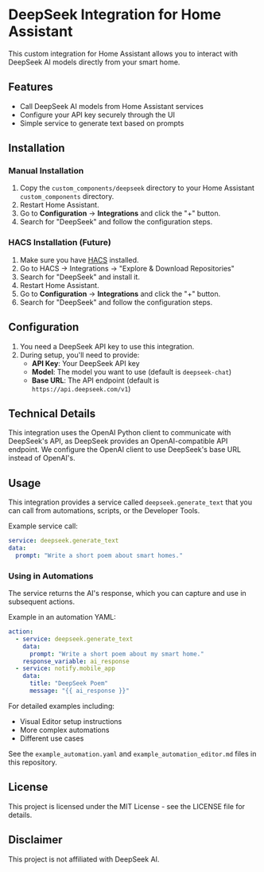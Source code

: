 # DeepSeek Integration for Home Assistant

This custom integration for Home Assistant allows you to interact with DeepSeek AI models directly from your smart home.

## Features

- Call DeepSeek AI models from Home Assistant services
- Configure your API key securely through the UI
- Simple service to generate text based on prompts

## Installation

### Manual Installation

1. Copy the `custom_components/deepseek` directory to your Home Assistant `custom_components` directory.
2. Restart Home Assistant.
3. Go to **Configuration** → **Integrations** and click the "+" button.
4. Search for "DeepSeek" and follow the configuration steps.

### HACS Installation (Future)

1. Make sure you have [HACS](https://hacs.xyz/) installed.
2. Go to HACS → Integrations → "Explore & Download Repositories"
3. Search for "DeepSeek" and install it.
4. Restart Home Assistant.
5. Go to **Configuration** → **Integrations** and click the "+" button.
6. Search for "DeepSeek" and follow the configuration steps.

## Configuration

1. You need a DeepSeek API key to use this integration.
2. During setup, you'll need to provide:
   - **API Key**: Your DeepSeek API key
   - **Model**: The model you want to use (default is `deepseek-chat`)
   - **Base URL**: The API endpoint (default is `https://api.deepseek.com/v1`)

## Technical Details

This integration uses the OpenAI Python client to communicate with DeepSeek's API, as DeepSeek provides an OpenAI-compatible API endpoint. We configure the OpenAI client to use DeepSeek's base URL instead of OpenAI's.

## Usage

This integration provides a service called `deepseek.generate_text` that you can call from automations, scripts, or the Developer Tools.

Example service call:

```yaml
service: deepseek.generate_text
data:
  prompt: "Write a short poem about smart homes."
```

### Using in Automations

The service returns the AI's response, which you can capture and use in subsequent actions.

Example in an automation YAML:

```yaml
action:
  - service: deepseek.generate_text
    data:
      prompt: "Write a short poem about my smart home."
    response_variable: ai_response
  - service: notify.mobile_app
    data:
      title: "DeepSeek Poem"
      message: "{{ ai_response }}"
```

For detailed examples including:
- Visual Editor setup instructions
- More complex automations
- Different use cases

See the `example_automation.yaml` and `example_automation_editor.md` files in this repository.

## License

This project is licensed under the MIT License - see the LICENSE file for details.

## Disclaimer

This project is not affiliated with DeepSeek AI.